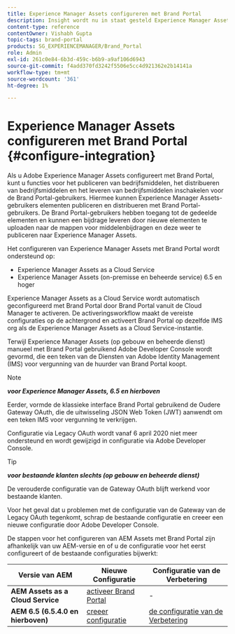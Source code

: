 ```yaml
---
title: Experience Manager Assets configureren met Brand Portal
description: Insight wordt nu in staat gesteld Experience Manager Assets met Brand Portal te configureren.
content-type: reference
contentOwner: Vishabh Gupta
topic-tags: brand-portal
products: SG_EXPERIENCEMANAGER/Brand_Portal
role: Admin
exl-id: 261c0e84-6b3d-459c-b6b9-a9af106d6943
source-git-commit: f4add370fd3242f5506e5cc4d921362e2b14141a
workflow-type: tm+mt
source-wordcount: '361'
ht-degree: 1%

---
```


# Experience Manager Assets configureren met Brand Portal {#configure-integration}

Als u Adobe Experience Manager Assets configureert met Brand Portal, kunt u functies voor het publiceren van bedrijfsmiddelen, het distribueren van bedrijfsmiddelen en het leveren van bedrijfsmiddelen inschakelen voor de Brand Portal-gebruikers. Hiermee kunnen Experience Manager Assets-gebruikers elementen publiceren en distribueren met Brand Portal-gebruikers. De Brand Portal-gebruikers hebben toegang tot de gedeelde elementen en kunnen een bijdrage leveren door nieuwe elementen te uploaden naar de mappen voor middelenbijdragen en deze weer te publiceren naar Experience Manager Assets.

Het configureren van Experience Manager Assets met Brand Portal wordt ondersteund op:

* Experience Manager Assets as a Cloud Service
* Experience Manager Assets (on-premisse en beheerde service) 6.5 en hoger

Experience Manager Assets as a Cloud Service wordt automatisch geconfigureerd met Brand Portal door Brand Portal vanuit de Cloud Manager te activeren. De activeringsworkflow maakt de vereiste configuraties op de achtergrond en activeert Brand Portal op dezelfde IMS org als de Experience Manager Assets as a Cloud Service-instantie.

Terwijl Experience Manager Assets (op gebouw en beheerde dienst) manueel met Brand Portal gebruikend Adobe Developer Console wordt gevormd, die een teken van de Diensten van Adobe Identity Management (IMS) voor vergunning van de huurder van Brand Portal koopt.

>[!NOTE]
>
>***voor Experience Manager Assets, 6.5 en hierboven***
>
>Eerder, vormde de klassieke interface Brand Portal gebruikend de Oudere Gateway OAuth, die de uitwisseling JSON Web Token (JWT) aanwendt om een teken IMS voor vergunning te verkrijgen.
>
>Configuratie via Legacy OAuth wordt vanaf 6 april 2020 niet meer ondersteund en wordt gewijzigd in configuratie via Adobe Developer Console.


>[!TIP]
>
>***voor bestaande klanten slechts (op gebouw en beheerde dienst)***
>
>De verouderde configuratie van de Gateway OAuth blijft werkend voor bestaande klanten.
>
>Voor het geval dat u problemen met de configuratie van de Gateway van de Legacy OAuth tegenkomt, schrap de bestaande configuratie en creeer een nieuwe configuratie door Adobe Developer Console.

De stappen voor het configureren van AEM Assets met Brand Portal zijn afhankelijk van uw AEM-versie en of u de configuratie voor het eerst configureert of de bestaande configuraties bijwerkt:

| **Versie van AEM** | **Nieuwe Configuratie** | **Configuratie van de Verbetering** |
|---|---|---|
| **AEM Assets as a Cloud Service** | [ activeer Brand Portal ](https://experienceleague.adobe.com/en/docs/experience-manager-cloud-service/content/assets/brand-portal/configure-aem-assets-with-brand-portal) | - |
| **AEM 6.5 (6.5.4.0 en hierboven)** | [ creeer configuratie ](https://experienceleague.adobe.com/en/docs/experience-manager-65/content/assets/brandportal/configure-aem-assets-with-brand-portal) | [ de configuratie van de Verbetering ](https://experienceleague.adobe.com/en/docs/experience-manager-65/content/assets/brandportal/configure-aem-assets-with-brand-portal#upgrade-integration-65) |
